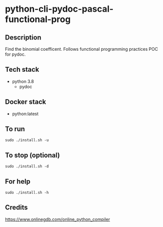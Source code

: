 # python-cli-pydoc-pascal-functional-prog

## Description
Find the binomial coefficent.
Follows functional programming practices
POC for pydoc.

## Tech stack
- python 3.8
  - pydoc

## Docker stack
- python:latest

## To run
`sudo ./install.sh -u`

## To stop (optional)
`sudo ./install.sh -d`

## For help
`sudo ./install.sh -h`

## Credits
https://www.onlinegdb.com/online_python_compiler
